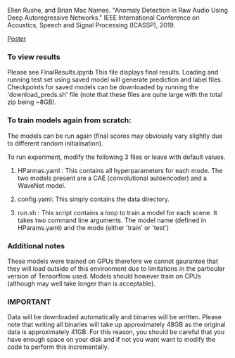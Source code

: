 Ellen Rushe, and Brian Mac Namee. "Anomaly Detection in Raw Audio Using Deep Autoregressive Networks." IEEE International Conference on Acoustics, Speech and Signal Processing (ICASSP), 2019.

[Poster](https://sigport.org/documents/anomaly-detection-raw-audio-using-deep-autoregressive-networks)

### To view results
Please see FinalResults.ipynb
This file displays final results. Loading and running test set using saved model will generate prediction and label files. Checkpoints for saved models can be downloaded by running the 'download_preds.sh' file (note that these files are quite large with the total zip being ~8GB).  


### To train models again from scratch:
The models can be run again (final scores may obviously vary slightly due to different random initialisation).

To run experiment, modify the following 3 files or leave with default values. 

1. HParmas.yaml : This contains all hyperparameters for each mode. The two models present are a CAE (convolutional autoencoder) and a WaveNet model. 

2. config.yaml: This simply contains the data directory. 

3. run.sh : This script contains a loop to train a model for each scene. It takes two command line arguments. The model name (defined in HParams.yaml) and the mode (either 'train' or 'test')


### Additional notes
These models were trained on GPUs therefore we cannot gaurantee that they will load outside of this environment due to limitations in the particular version of Tensorflow used. Models should however train on CPUs (although may well take longer than is acceptable).

### __IMPORTANT__
Data will be downloaded automatically and binaries will be written. Please note that writing all binaries will take up approximately 48GB as the original data is approximately 41GB. For this reason, you should be careful that you have enough space on your disk and if not you want want to modify the code to perform this incrementally. 

